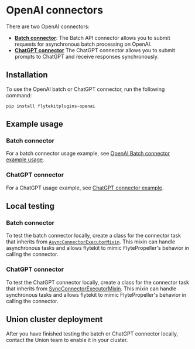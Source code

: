 # OpenAI connectors

There are two OpenAI connectors:
* [**Batch connector**](./batch-connector-example.md): The Batch API connector allows you to submit requests for asynchronous batch processing on OpenAI.
* [**ChatGPT connector**](./chatgpt-connector-example.md) The ChatGPT connector allows you to submit prompts to ChatGPT and receive responses synchronously.

## Installation

To use the OpenAI batch or ChatGPT connector, run the following command:

```
pip install flytekitplugins-openai
```

## Example usage

### Batch connector

For a batch connector usage example, see [OpenAI Batch connector example usage](./batch-connector-example.md).

### ChatGPT connector

For a ChatGPT usage example, see [ChatGPT connector example](./chatgpt-connector-example.md).

## Local testing

### Batch connector

To test the batch connector locally, create a class for the connector task that inherits from [`AsyncConnectorExecutorMixin`](https://github.com/flyteorg/flytekit/blob/03d23011fcf955838669bd5058c8ced17c6de3ee/flytekit/extend/backend/base_connector.py#L278-382). This mixin can handle asynchronous tasks and allows flytekit to mimic FlytePropeller's behavior in calling the connector.

### ChatGPT connector

To test the ChatGPT connector locally, create a class for the connector task that inherits from [SyncConnectorExecutorMixin](https://github.com/flyteorg/flytekit/blob/03d23011fcf955838669bd5058c8ced17c6de3ee/flytekit/extend/backend/base_connector.py#L232-275). This mixin can handle synchronous tasks and allows flytekit to mimic FlytePropeller's behavior in calling the connector.

## Union cluster deployment

After you have finished testing the batch or ChatGPT connector locally, contact the Union team to enable it in your cluster.
